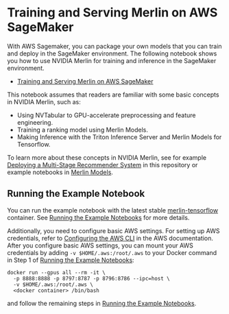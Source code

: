 # Training and Serving Merlin on AWS SageMaker

With AWS Sagemaker, you can package your own models that you can train and
deploy in the SageMaker environment.
The following notebook shows you how to use NVIDIA Merlin for training and
inference in the SageMaker environment.

- [Training and Serving Merlin on AWS SageMaker](sagemaker-merlin-tensorflow.ipynb)

This notebook assumes that readers are familiar with some basic concepts in
NVIDIA Merlin, such as:

- Using NVTabular to GPU-accelerate preprocessing and feature engineering.
- Training a ranking model using Merlin Models.
- Making Inference with the Triton Inference Server and Merlin Models for Tensorflow.

To learn more about these concepts in NVIDIA Merlin, see for example
[Deploying a Multi-Stage Recommender System](../Building-and-deploying-multi-stage-RecSys/README.md)
in this repository or example notebooks in
[Merlin Models](https://github.com/NVIDIA-Merlin/models/tree/stable/examples).


## Running the Example Notebook

You can run the example notebook with the latest stable
[merlin-tensorflow](https://catalog.ngc.nvidia.com/orgs/nvidia/teams/merlin/containers/merlin-tensorflow/tags)
container.
See [Running the Example Notebooks](../README.md#running-the-example-notebooks)
for more details.

Additionally, you need to configure basic AWS settings.
For setting up AWS credentials, refer to
[Configuring the AWS CLI](https://docs.aws.amazon.com/cli/latest/userguide/cli-chap-configure.html)
in the AWS documentation.
After you configure basic AWS settings, you can mount your AWS credentials
by adding `-v $HOME/.aws:/root/.aws` to your Docker command in Step 1 of
[Running the Example Notebooks](../README.md#running-the-example-notebooks):
```shell
docker run --gpus all --rm -it \
  -p 8888:8888 -p 8797:8787 -p 8796:8786 --ipc=host \
  -v $HOME/.aws:/root/.aws \
  <docker container> /bin/bash
```
and follow the remaining steps in
[Running the Example Notebooks](../README.md#running-the-example-notebooks).
